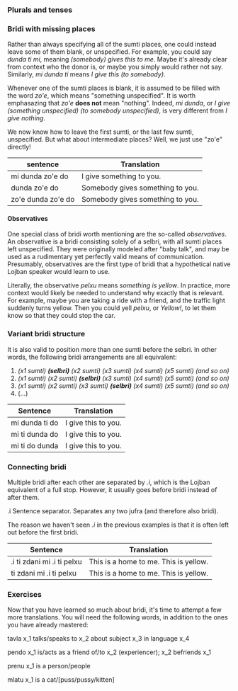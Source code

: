 ### Plurals and tenses

<!-- TODO: write this section -->

### Bridi with missing places

Rather than always specifying all of the sumti places, one could instead leave some of them blank, or unspecified.
For example, you could say _dunda ti mi_, meaning _(somebody) gives this to me_.
Maybe it's already clear from context who the donor is, or maybe you simply would rather not say.
Similarly, _mi dunda ti_ means _I give this (to somebody)_.

Whenever one of the sumti places is blank, it is assumed to be filled with the word _zo'e_, which means "something unspecified".
It is worth emphasazing that _zo'e_ **does not** mean "nothing".
Indeed, _mi dunda_, or _I give (something unspecified) (to somebody unspecified)_, is very different from _I give nothing_.

We now know how to leave the first sumti, or the last few sumti, unspecified.
But what about intermediate places?
Well, we just use "zo'e" directly!

|sentence|Translation|
|--------|-----------|
|mi dunda zo'e do|I give something to you.|
|dunda zo'e do|Somebody gives something to you.|
|zo'e dunda zo'e do|Somebody gives something to you.|

#### Observatives

One special class of bridi worth mentioning are the so-called _observatives_.
An observative is a bridi consisting solely of a selbri, with all sumti places left unspecified.
They were originally modeled after "baby talk", and may be used as a rudimentary yet perfectly valid means of communication.
Presumably, observatives are the first type of bridi that a hypothetical native Lojban speaker would learn to use.

Literally, the observative _pelxu_ means _something is yellow_.
In practice, more context would likely be needed to understand why exactly that is relevant.
For example, maybe you are taking a ride with a friend, and the traffic light suddenly turns yellow.
Then you could yell _pelxu_, or _Yellow!_, to let them know so that they could stop the car.

### Variant bridi structure

It is also valid to position more than one sumti before the selbri.
In other words, the following bridi arrangements are all equivalent:

1. _(x1 sumti) **(selbri)** (x2 sumti) (x3 sumti) (x4 sumti) (x5 sumti) (and so on)_
2. _(x1 sumti) (x2 sumti) **(selbri)** (x3 sumti) (x4 sumti) (x5 sumti) (and so on)_
3. _(x1 sumti) (x2 sumti) (x3 sumti) **(selbri)** (x4 sumti) (x5 sumti) (and so on)_
4. (...)

|Sentence|Translation|
|--------|-----------|
|mi dunda ti do|I give this to you.|
|mi ti dunda do|I give this to you.|
|mi ti do dunda|I give this to you.|

### Connecting bridi

Multiple bridi after each other are separated by _.i_, which is the Lojban equivalent of a full stop.
However, it usually goes before bridi instead of after them.

<span class="definition-head">.i</span> Sentence separator. Separates any two jufra (and therefore also bridi).

The reason we haven't seen _.i_ in the previous examples is that it is often left out before the first bridi.

|Sentence|Translation|
|--------|-----------|
|.i ti zdani mi .i ti pelxu|This is a home to me. This is yellow.|
|ti zdani mi .i ti pelxu|This is a home to me. This is yellow.|

### Exercises

Now that you have learned so much about bridi, it's time to attempt a few more translations.
You will need the following words, in addition to the ones you have already mastered:

<span class="definition-head">tavla</span> x_1 talks/speaks to x_2 about subject x_3 in language x_4

<span class="definition-head">pendo</span> x_1 is/acts as a friend of/to x_2 (experiencer); x_2 befriends x_1

<span class="definition-head">prenu</span> x_1 is a person/people

<span class="definition-head">mlatu</span> x_1 is a cat/[puss/pussy/kitten]

<!-- TODO: write some exercises -->
